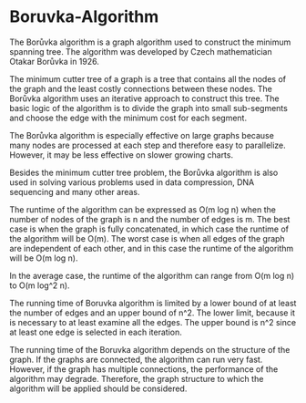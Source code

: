 # Boruvka-Algorithm

The Borůvka algorithm is a graph algorithm used to construct the minimum spanning tree. The algorithm was developed by Czech mathematician Otakar Borůvka in 1926.

The minimum cutter tree of a graph is a tree that contains all the nodes of the graph and the least costly connections between these nodes. The Borůvka algorithm uses an iterative approach to construct this tree. The basic logic of the algorithm is to divide the graph into small sub-segments and choose the edge with the minimum cost for each segment.

The Borůvka algorithm is especially effective on large graphs because many nodes are processed at each step and therefore easy to parallelize. However, it may be less effective on slower growing charts.

Besides the minimum cutter tree problem, the Borůvka algorithm is also used in solving various problems used in data compression, DNA sequencing and many other areas.

The runtime of the algorithm can be expressed as O(m log n) when the number of nodes of the graph is n and the number of edges is m. The best case is when the graph is fully concatenated, in which case the runtime of the algorithm will be O(m). The worst case is when all edges of the graph are independent of each other, and in this case the runtime of the algorithm will be O(m log n).

In the average case, the runtime of the algorithm can range from O(m log n) to O(m log^2 n).

The running time of Boruvka algorithm is limited by a lower bound of at least the number of edges and an upper bound of n^2. The lower limit, because it is necessary to at least examine all the edges. The upper bound is n^2 since at least one edge is selected in each iteration.

The running time of the Boruvka algorithm depends on the structure of the graph. If the graphs are connected, the algorithm can run very fast. However, if the graph has multiple connections, the performance of the algorithm may degrade. Therefore, the graph structure to which the algorithm will be applied should be considered.
